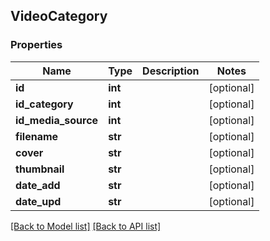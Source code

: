 ## VideoCategory

### Properties
Name | Type | Description | Notes
------------ | ------------- | ------------- | -------------
**id** | **int** |  | [optional] 
**id_category** | **int** |  | [optional] 
**id_media_source** | **int** |  | [optional] 
**filename** | **str** |  | [optional] 
**cover** | **str** |  | [optional] 
**thumbnail** | **str** |  | [optional] 
**date_add** | **str** |  | [optional] 
**date_upd** | **str** |  | [optional] 

[[Back to Model list]](#documentation-for-models) [[Back to API list]](#documentation-for-api-endpoints)


